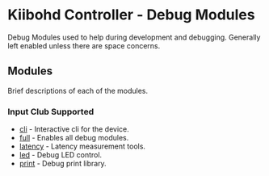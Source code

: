 # Kiibohd Controller - Debug Modules

Debug Modules used to help during development and debugging.
Generally left enabled unless there are space concerns.


## Modules

Brief descriptions of each of the modules.

### Input Club Supported

* [cli](cli) - Interactive cli for the device.
* [full](full) - Enables all debug modules.
* [latency](latency) - Latency measurement tools.
* [led](led) - Debug LED control.
* [print](print) - Debug print library.

